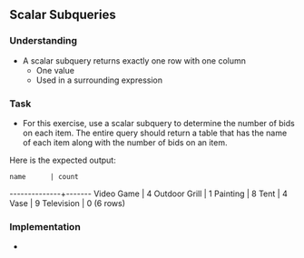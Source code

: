 ## Scalar Subqueries

### Understanding
- A scalar subquery returns exactly one row with one column
  + One value
  + Used in a surrounding expression

### Task
- For this exercise, use a scalar subquery to determine the number of bids on each item. The entire query should return a table that has the name of each item along with the number of bids on an item.

Here is the expected output:

    name      | count
--------------+-------
Video Game    |     4
Outdoor Grill |     1
Painting      |     8
Tent          |     4
Vase          |     9
Television    |     0
(6 rows)

### Implementation
- 
